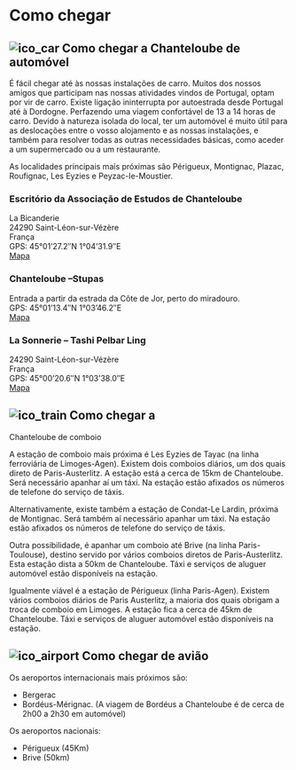 #  Como chegar 

##  ![ico_car](/images/ico_car.png) Como chegar a Chanteloube de automóvel 

É fácil chegar até às nossas instalações de carro. Muitos dos nossos amigos que participam nas nossas atividades vindos de Portugal, optam por vir de carro. Existe ligação ininterrupta por autoestrada desde Portugal até à Dordogne. Perfazendo uma viagem confortável de 13 a 14 horas de carro. Devido à natureza isolada do local, ter um automóvel é muito útil para as deslocações entre o vosso alojamento e as nossas instalações, e também para resolver todas as outras necessidades básicas, como aceder a um supermercado ou a um restaurante. 

As localidades principais mais próximas são Périgueux, Montignac, Plazac, Roufignac, Les Eyzies e Peyzac-le-Moustier. 

###  Escritório da Associação de Estudos de Chanteloube 

La Bicanderie   
24290 Saint-Léon-sur-Vézère   
França   
GPS: 45°01’27.2″N 1°04’31.9″E   
[ Mapa ](https://www.google.pt/maps/place/Songtsen+-+Chanteloube/@45.0241961,1.0754123,148m/data=!3m1!1e3!4m2!3m1!1s0x0000000000000000:0x755eb25fed916e01!6m1!1e1)

###  Chanteloube –Stupas 

Entrada a partir da estrada da Côte de Jor, perto do miradouro.   
GPS: 45°01’13.4″N 1°03’46.2″E   
[ Mapa ](https://www.google.pt/maps/place/45%C2%B001'13.4%22N+1%C2%B003'46.2%22E/@45.0203889,1.0628333,575m/data=!3m1!1e3!4m2!3m1!1s0x0:0x0)

###  La Sonnerie – Tashi Pelbar Ling 

24290 Saint-Léon-sur-Vézère   
França   
GPS: 45°00’20.6″N 1°03’38.0″E   
[ Mapa ](https://www.google.pt/maps/place/La+Sonnerie,+Tashi+Pelbar+Ling/@45.006351,1.061167,574m/data=!3m2!1e3!4b1!4m2!3m1!1s0x47ff57f7a93a8da3:0x58ca0f9a6675d9f4!6m1!1e1)

##  ![ico_train](/images/ico_train.png) Como chegar a   
Chanteloube de comboio 

A estação de comboio mais próxima é Les Eyzies de Tayac (na linha ferroviária de Limoges-Agen). Existem dois comboios diários, um dos quais direto de Paris-Austerlitz. A estação está a cerca de 15km de Chanteloube. Será necessário apanhar aí um táxi. Na estação estão afixados os números de telefone do serviço de táxis. 

Alternativamente, existe também a estação de Condat-Le Lardin, próxima de Montignac. Será também aí necessário apanhar um táxi. Na estação estão afixados os números de telefone do serviço de táxis. 

Outra possibilidade, é apanhar um comboio até Brive (na linha Paris-Toulouse), destino servido por vários comboios diretos de Paris-Austerlitz. Esta estação dista a 50km de Chanteloube. Táxi e serviços de aluguer automóvel estão disponíveis na estação. 

Igualmente viável é a estação de Périgueux (linha Paris-Agen). Existem vários comboios diários de Paris Austerlitz, a maioria dos quais obrigam a troca de comboio em Limoges. A estação fica a cerca de 45km de Chanteloube. Táxi e serviços de aluguer automóvel estão disponíveis na estação. 

##  ![ico_airport](/images/ico_airport.png) Como chegar de avião 

Os aeroportos internacionais mais próximos são: 

  * Bergerac 
  * Bordéus-Mérignac. (A viagem de Bordéus a Chanteloube é de cerca de 2h00 a 2h30 em automóvel) 



Os aeroportos nacionais: 

  * Périgueux (45Km) 
  * Brive (50km) 


